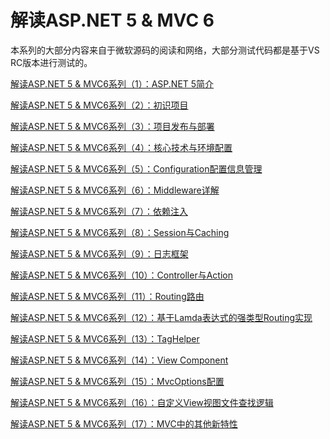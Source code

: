 # 解读ASP.NET 5 &amp; MVC 6

本系列的大部分内容来自于微软源码的阅读和网络，大部分测试代码都是基于VS RC版本进行测试的。

[解读ASP.NET 5 & MVC6系列（1）：ASP.NET 5简介][1]

[解读ASP.NET 5 & MVC6系列（2）：初识项目][2]

[解读ASP.NET 5 & MVC6系列（3）：项目发布与部署][3]

[解读ASP.NET 5 & MVC6系列（4）：核心技术与环境配置][4]

[解读ASP.NET 5 & MVC6系列（5）：Configuration配置信息管理][5]

[解读ASP.NET 5 & MVC6系列（6）：Middleware详解 ][6]

[解读ASP.NET 5 & MVC6系列（7）：依赖注入][7]

[解读ASP.NET 5 & MVC6系列（8）：Session与Caching ][8]

[解读ASP.NET 5 & MVC6系列（9）：日志框架][9]

[解读ASP.NET 5 & MVC6系列（10）：Controller与Action][10]

[解读ASP.NET 5 & MVC6系列（11）：Routing路由][11]

[解读ASP.NET 5 & MVC6系列（12）：基于Lamda表达式的强类型Routing实现][12]

[解读ASP.NET 5 & MVC6系列（13）：TagHelper][13]

[解读ASP.NET 5 & MVC6系列（14）：View Component ][14]

[解读ASP.NET 5 & MVC6系列（15）：MvcOptions配置][15]

[解读ASP.NET 5 & MVC6系列（16）：自定义View视图文件查找逻辑][16]

[解读ASP.NET 5 & MVC6系列（17）：MVC中的其他新特性][17]


  [1]:01.md
  [2]:02.md
  [3]:03.md
  [4]:04.md
  [5]:05.md
  [6]:06.md
  [7]:07.md
  [8]:08.md
  [9]:09.md
  [10]:10.md
  [11]:11.md
  [12]:12.md
  [13]:13.md
  [14]:14.md
  [15]:15.md
  [16]:16.md
  [17]:17.md

